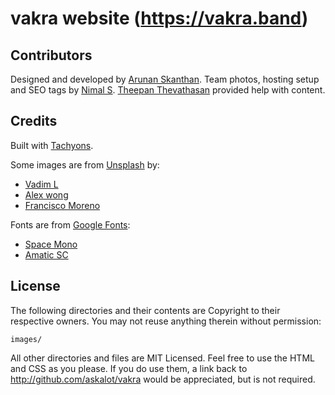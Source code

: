# vakra website (https://vakra.band)

## Contributors
Designed and developed by [Arunan Skanthan](http://arunanskanthan.com).
Team photos, hosting setup and SEO tags by [Nimal S](https://nimal.info/).
[Theepan Thevathasan](https://www.linkedin.com/in/th33pan) provided help with content.

## Credits
Built with [Tachyons](http://tachyons.io/).

Some images are from [Unsplash](https://unsplash.com/) by:
* [Vadim L](https://unsplash.com/photos/_mgfuATaQnk/)
* [Alex wong](https://unsplash.com/photos/io2eSxcfUw4)
* [Francisco Moreno](https://unsplash.com/photos/GrIty4BNJEE)

Fonts are from [Google Fonts](https://fonts.google.com/):
* [Space Mono](https://fonts.google.com/specimen/Space+Mono)
* [Amatic SC](https://fonts.google.com/specimen/Amatic+SC)

## License
The following directories and their contents are Copyright to their respective owners. You may not reuse anything therein without permission:

    images/

All other directories and files are MIT Licensed. Feel free to use the HTML and CSS as you please. If you do use them, a link back to http://github.com/askalot/vakra would be appreciated, but is not required.
